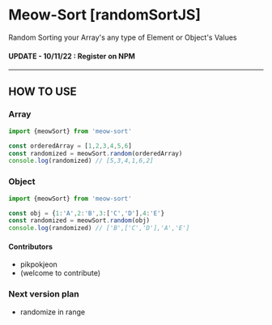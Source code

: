 # Meow-Sort [randomSortJS]
Random Sorting your Array's any type of Element or Object's Values 
#### UPDATE - 10/11/22 : Register on NPM
---
## HOW TO USE
### Array
``` javascript
import {meowSort} from 'meow-sort'

const orderedArray = [1,2,3,4,5,6]
const randomized = meowSort.random(orderedArray)
console.log(randomized) // [5,3,4,1,6,2]
```
### Object
``` javascript
import {meowSort} from 'meow-sort'

const obj = {1:'A',2:'B',3:['C','D'],4:'E'}
const randomized = meowSort.random(obj)
console.log(randomized) // ['B',['C','D'],'A','E']
```
####  Contributors
- pikpokjeon
- (welcome to contribute)

### Next version plan
- randomize in range